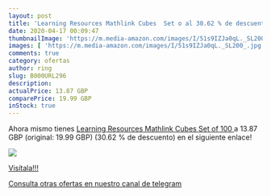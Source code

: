 ```yaml
---
layout: post
title: 'Learning Resources Mathlink Cubes  Set o al 30.62 % de descuento'
date: 2020-04-17 00:09:47
thumbnailImage: 'https://m.media-amazon.com/images/I/51s9IZJa0qL._SL200_.jpg'
images: [ 'https://m.media-amazon.com/images/I/51s9IZJa0qL._SL200_.jpg' ]
comments: true
category: ofertas
author: ring
slug: B000URL296
description:
actualPrice: 13.87 GBP
comparePrice: 19.99 GBP
inStock: true
---
```


Ahora mismo tienes [Learning Resources Mathlink Cubes  Set of 100 ](https://www.amazon.com/dp/B000URL296/?tag=redken08-20) a 13.87 GBP (original: 19.99 GBP) (30.62 %  de descuento) en el siguiente enlace!

[![](https://m.media-amazon.com/images/I/51s9IZJa0qL._SL200_.jpg)](https://www.amazon.com/dp/B000URL296/?tag=redken08-20)

[Visítala!!!](https://www.amazon.com/dp/B000URL296/?tag=redken08-20)

[Consulta otras ofertas en nuestro canal de telegram](https://t.me/s/ofertas25)
